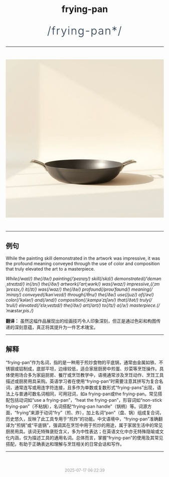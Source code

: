 <div align="center">

# frying-pan

<div style="margin: 30px 0;">
<h1 style="font-size: 2.5em; font-weight: 300; letter-spacing: 2px; margin: 0; color: #2c3e50;">
/frying-pan*/
</h1>
</div>

</div>

---

<div align="center" style="margin: 40px 0;">

![frying-pan](images/frying-pan.png)

</div>

---

## 例句

While the painting skill demonstrated in the artwork was impressive, it was the profound meaning conveyed through the use of color and composition that truly elevated the art to a masterpiece.

*While(/waɪl/) the(/ðə/) painting(/ˈpeɪnɪŋ/) skill(/skɪl/) demonstrated(/ˈdɛmənˌstreɪtɪd/) in(/ɪn/) the(/ðə/) artwork(/ˈɑrtˌwərk/) was(/wɑz/) impressive,(/ˌɪmˈprɛsɪv,/) it(/ɪt/) was(/wɑz/) the(/ðə/) profound(/proʊˈfaʊnd/) meaning(/ˈminɪŋ/) conveyed(/kənˈveɪd/) through(/θru/) the(/ðə/) use(/juz/) of(/əv/) color(/ˈkələr/) and(/ənd/) composition(/ˌkɑmpəˈzɪʃən/) that(/ðət/) truly(/ˈtruli/) elevated(/ˈɛləˌveɪtɪd/) the(/ðə/) art(/ɑrt/) to(/tɪ/) a(/ə/) masterpiece.(/ˈmæstərˌpis./)*

**翻译：** 虽然这幅作品展现出的绘画技巧令人印象深刻，但正是通过色彩和构图传递的深刻意蕴，真正将其提升为一件艺术瑰宝。

---

## 解释

“frying-pan”作为名词，指的是一种用于煎炒食物的平底锅，通常由金属如铁、不锈钢或铝制成，底部平坦，边缘较低，适合家居厨房中煎蛋、炒菜等烹饪操作。具体使用场合多为家庭厨房、餐厅或烹饪教学中，语境通常涉及烹饪动作、烹饪工具描述或厨房用具采购。英语学习者在使用“frying-pan”时需要注意其拼写为复合名词，通常连写或用连字符连接，且多作为单数或复数形式“frying-pans”出现，语法上与普通可数名词相同，可用冠词，如a frying-pan或the frying-pan。常见搭配包括动词如“use a frying-pan”，“heat the frying-pan”，形容词如“non-stick frying-pan”（不粘锅），名词搭配“frying-pan handle”（锅柄）等。词源方面，“frying”来源于动词“fry”（煎、炸），加上名词“pan”（盘、锅）组成复合词，历史悠久，反映了此工具专用于“煎炸”的功能。中文语境中，“frying-pan”准确翻译为“煎锅”或“平底锅”，强调其在烹饪中用于煎炒的用途，属于家居生活中的常见厨房用具。该词无特殊褒贬含义，多为中性表达；在英语文化中亦无特殊隐喻或文化内涵，仅为描述工具的通用名词。总体而言，掌握“frying-pan”的使用及其常见搭配，有助于正确表达和理解与烹饪相关的日常会话和写作。


---

<div align="center" style="margin-top: 50px;">
<small style="color: #999; font-size: 0.9em;">2025-07-17 06:22:39</small>
</div>
